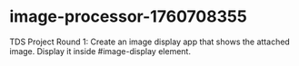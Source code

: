 # image-processor-1760708355
TDS Project Round 1: Create an image display app that shows the attached image. Display it inside #image-display element.

